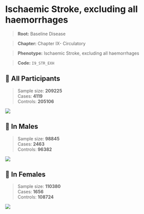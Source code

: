# Ischaemic Stroke, excluding all haemorrhages

> **Root:** Baseline Disease  

> **Chapter:** Chapter IX- Circulatory  

> **Phenotype:** Ischaemic Stroke, excluding all haemorrhages  

> **Code:** `I9_STR_EXH`

## 🧪 All Participants  
> Sample size: **209225**  
> Cases: **4119**  
> Controls: **205106**
<img src="/Disease/Figures/ALL/Incidence/I9_STR_EXH.png"/>
<CsvTable src="/Disease/Data/ALL/Incidence/COX_I9_STR_EXH.csv" label="🔍 View full results" />

## 👨 In Males  
> Sample size: **98845**  
> Cases: **2463**  
> Controls: **96382**
<img src="/Disease/Figures/Male/Incidence/I9_STR_EXH.png"/>
<CsvTable src="/Disease/Data/Male/Incidence/COX_I9_STR_EXH.csv" label="🔍 View full results" />

## 👩 In Females  
> Sample size: **110380**  
> Cases: **1656**  
> Controls: **108724**
<img src="/Disease/Figures/Female/Incidence/I9_STR_EXH.png"/>
<CsvTable src="/Disease/Data/Female/Incidence/COX_I9_STR_EXH.csv" label="🔍 View full results" />
